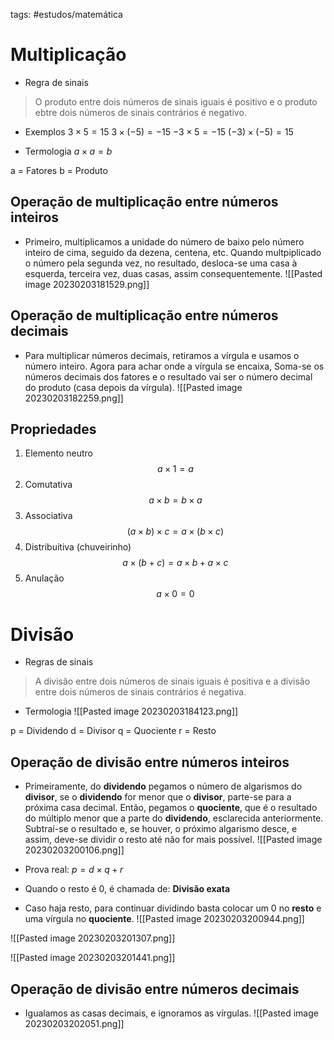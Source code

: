 tags: #estudos/matemática 

# Multiplicação
- Regra de sinais
> O produto entre dois números de sinais iguais é positivo e o produto ebtre dois números de sinais contrários é negativo.

- Exemplos
$3 \times 5 = 15$
$3 \times (-5) = -15$
$-3 \times 5 = -15$
$(-3) \times (-5) = 15$

- Termologia
$a \times a = b$

a = Fatores
b = Produto

## Operação de multiplicação entre números inteiros
- Primeiro, multiplicamos a unidade do número de baixo pelo número inteiro de cima, seguido da dezena, centena, etc. Quando multpiplicado o número pela segunda vez, no resultado, desloca-se uma casa à esquerda, terceira vez, duas casas, assim consequentemente.
![[Pasted image 20230203181529.png]]

## Operação de multiplicação entre números decimais
- Para multiplicar números decimais, retiramos a vírgula e usamos o número inteiro. Agora para achar onde a vírgula se encaixa, Soma-se os números decimais dos fatores e o resultado vai ser o número decimal do produto (casa depois da vírgula).
![[Pasted image 20230203182259.png]]

## Propriedades
1. Elemento neutro
$$a \times 1 = a$$
2. Comutativa
$$a \times b = b \times a$$
3. Associativa
$$(a \times b) \times c = a \times (b \times c)$$
4. Distribuitiva (chuveirinho)
$$a \times (b + c) = a \times b + a \times c$$
5. Anulação
$$a \times 0 = 0$$

# Divisão
- Regras de sinais
> A divisão entre dois números de sinais iguais é positiva e a divisão entre dois números de sinais contrários é negativa.

- Termologia
![[Pasted image 20230203184123.png]]

p = Dividendo
d = Divisor
q = Quociente
r = Resto

## Operação de divisão entre números inteiros
- Primeiramente, do **dividendo** pegamos o número de algarismos do **divisor**, se o **dividendo** for menor que o **divisor**, parte-se para a próxima casa decimal. Então, pegamos o **quociente**, que é o resultado do múltiplo menor que a parte do **dividendo**, esclarecida anteriormente. Subtraí-se o resultado e, se houver, o próximo algarismo desce, e assim, deve-se dividir o resto até não for mais possível.
![[Pasted image 20230203200106.png]]
- Prova real: $p = d \times q + r$
- Quando o resto é 0, é chamada de: **Divisão exata**

- Caso haja resto, para continuar dividindo basta colocar um 0 no **resto** e uma vírgula no **quociente**.
![[Pasted image 20230203200944.png]]

![[Pasted image 20230203201307.png]]

![[Pasted image 20230203201441.png]]

## Operação de divisão entre números decimais
- Igualamos as casas decimais, e ignoramos as vírgulas. 
![[Pasted image 20230203202051.png]]
